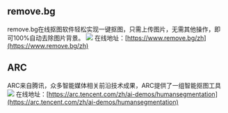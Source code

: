 ## remove.bg
remove.bg在线抠图软件轻松实现一键抠图，只需上传图片，无需其他操作，即可100%自动去除图片背景。
![](https://foruda.gitee.com/images/1725954547744020037/643aaeae_8031453.jpeg)
在线地址：[https://www.remove.bg/zh](https://www.remove.bg/zh)

## ARC
ARC来自腾讯，众多智能媒体相关前沿技术成果，ARC提供了一组智能抠图工具
![](https://foruda.gitee.com/images/1725954526951317410/0ef4ed3f_8031453.jpeg)
在线地址：[https://arc.tencent.com/zh/ai-demos/humansegmentation](https://arc.tencent.com/zh/ai-demos/humansegmentation)


